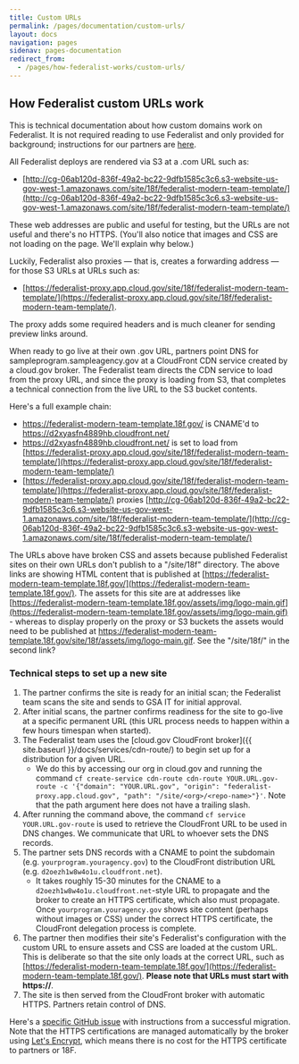 ```yaml
---
title: Custom URLs
permalink: /pages/documentation/custom-urls/
layout: docs
navigation: pages
sidenav: pages-documentation
redirect_from:
  - /pages/how-federalist-works/custom-urls/
---
```



## How Federalist custom URLs work

This is technical documentation about how custom domains work on Federalist. It is not required reading to use Federalist and only provided for background; instructions for our partners are [here](/pages/using-federalist/launch-checklist/).

All Federalist deploys are rendered via S3 at a .com URL such as: 

- [http://cg-06ab120d-836f-49a2-bc22-9dfb1585c3c6.s3-website-us-gov-west-1.amazonaws.com/site/18f/federalist-modern-team-template/](http://cg-06ab120d-836f-49a2-bc22-9dfb1585c3c6.s3-website-us-gov-west-1.amazonaws.com/site/18f/federalist-modern-team-template/) 

These web addresses are public and useful for testing, but the URLs are not useful and there's no HTTPS. (You'll also notice that images and CSS are not loading on the page. We'll explain why below.)

Luckily, Federalist also proxies — that is, creates a forwarding address — for those S3 URLs at URLs such as:

- [https://federalist-proxy.app.cloud.gov/site/18f/federalist-modern-team-template/](https://federalist-proxy.app.cloud.gov/site/18f/federalist-modern-team-template/). 

The proxy adds some required headers and is much cleaner for sending preview links around. 

When ready to go live at their own .gov URL, partners point DNS for sampleprogram.sampleagency.gov at a CloudFront CDN service created by a cloud.gov broker. The Federalist team directs the CDN service to load from the proxy URL, and since the proxy is loading from S3, that completes a technical connection from the live URL to the S3 bucket contents.

Here's a full example chain:

 - https://federalist-modern-team-template.18f.gov/ is CNAME'd to https://d2xyasfn4889hb.cloudfront.net/
 - https://d2xyasfn4889hb.cloudfront.net/ is set to load from [https://federalist-proxy.app.cloud.gov/site/18f/federalist-modern-team-template/](https://federalist-proxy.app.cloud.gov/site/18f/federalist-modern-team-template/)
 - [https://federalist-proxy.app.cloud.gov/site/18f/federalist-modern-team-template/](https://federalist-proxy.app.cloud.gov/site/18f/federalist-modern-team-template/) proxies [http://cg-06ab120d-836f-49a2-bc22-9dfb1585c3c6.s3-website-us-gov-west-1.amazonaws.com/site/18f/federalist-modern-team-template/](http://cg-06ab120d-836f-49a2-bc22-9dfb1585c3c6.s3-website-us-gov-west-1.amazonaws.com/site/18f/federalist-modern-team-template/)

The URLs above have broken CSS and assets because published Federalist sites on their own URLs don't publish to a "/site/18f" directory. The above links are showing HTML content that is published at [https://federalist-modern-team-template.18f.gov/](https://federalist-modern-team-template.18f.gov/). The assets for this site are at addresses like [https://federalist-modern-team-template.18f.gov/assets/img/logo-main.gif](https://federalist-modern-team-template.18f.gov/assets/img/logo-main.gif) - whereas to display properly on the proxy or S3 buckets the assets would need to be published at https://federalist-modern-team-template.18f.gov/site/18f/assets/img/logo-main.gif. See the "/site/18f/" in the second link?


### Technical steps to set up a new site

1. The partner confirms the site is ready for an initial scan; the Federalist team scans the site and sends to GSA IT for initial approval.
1. After initial scans, the partner confirms readiness for the site to go-live at a specific permanent URL (this URL process needs to happen within a few hours timespan when started).
1. The Federalist team uses the [cloud.gov CloudFront broker]({{ site.baseurl }}/docs/services/cdn-route/) to begin set up for a distribution for a given URL.
    * We do this by accessing our org in cloud.gov and running the command `cf create-service cdn-route cdn-route YOUR.URL.gov-route -c '{"domain": "YOUR.URL.gov", "origin": "federalist-proxy.app.cloud.gov", "path": "/site/<org>/<repo-name>"}'`. Note that the path argument here does not have a trailing slash.
1. After running the command above, the command `cf service YOUR.URL.gov-route` is used to retrieve the CloudFront URL to be used in DNS changes. We communicate that URL to whoever sets the DNS records.
1. The partner sets DNS records with a CNAME to point the subdomain (e.g. `yourprogram.youragency.gov`) to the CloudFront distribution URL (e.g. `d2oezh1w8w4o1u.cloudfront.net`).
    * It takes roughly 15-30 minutes for the CNAME to a `d2oezh1w8w4o1u.cloudfront.net`-style URL to propagate and the broker to create an HTTPS certificate, which also must propagate. Once `yourprogram.youragency.gov` shows site content (perhaps without images or CSS) under the correct HTTPS certificate, the CloudFront delegation process is complete.
1. The partner then modifies their site's Federalist's configuration with the custom URL to ensure assets and CSS are loaded at the custom URL. This is deliberate so that the site only loads at the correct URL, such as [https://federalist-modern-team-template.18f.gov/](https://federalist-modern-team-template.18f.gov/). **Please note that URLs must start with https://**.
1. The site is then served from the CloudFront broker with automatic HTTPS. Partners retain control of DNS.

Here's a [specific GitHub issue](https://github.com/18F/federalist/issues/551#issuecomment-255841203) with instructions from a successful migration. Note that the HTTPS certifications are managed automatically by the broker using [Let's Encrypt](https://en.wikipedia.org/wiki/Let%27s_Encrypt), which means there is no cost for the HTTPS certificate to partners or 18F.
